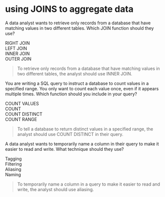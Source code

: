 # using JOINS to aggregate data
A data analyst wants to retrieve only records from a database that have matching values in two different tables. Which JOIN function should they use?

RIGHT JOIN    
LEFT JOIN   
INNER JOIN    
OUTER JOIN    

> To retrieve only records from a database that have matching values in two different tables, the analyst should use INNER JOIN. 

You are writing a SQL query to instruct a database to count values in a specified range. You only want to count each value once, even if it appears multiple times. Which function should you include in your query?

COUNT VALUES    
COUNT   
COUNT DISTINCT    
COUNT RANGE   

> To tell a database to return distinct values in a specified range, the analyst should use COUNT DISTINCT in their query.

A data analyst wants to temporarily name a column in their query to make it easier to read and write. What technique should they use?

Tagging   
Filtering   
Aliasing    
Naming    

> To temporarily name a column in a query to make it easier to read and write, the analyst should use aliasing.
